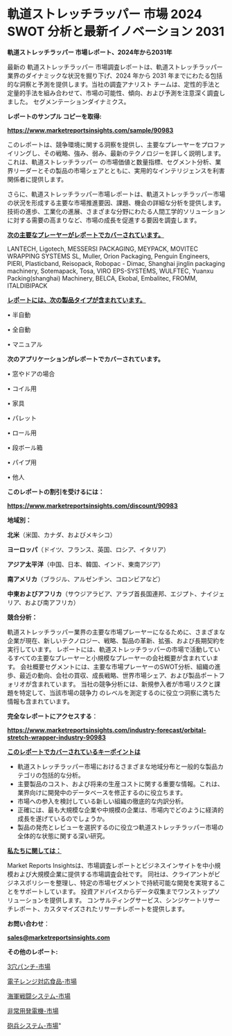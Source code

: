 # 軌道ストレッチラッパー 市場 2024 SWOT 分析と最新イノベーション 2031

<strong>軌道ストレッチラッパー 市場レポート、2024年から2031年</strong>

最新の 軌道ストレッチラッパー 市場調査レポートは、軌道ストレッチラッパー 業界のダイナミックな状況を掘り下げ、2024 年から 2031 年までにわたる包括的な洞察と予測を提供します。当社の調査アナリスト チームは、定性的手法と定量的手法を組み合わせて、市場の可能性、傾向、および予測を注意深く調査しました。 セグメンテーションダイナミクス。



<strong>レポートのサンプル コピーを取得:</strong> <a href=https://www.marketreportsinsights.com/sample/90983>

<strong><u>https://www.marketreportsinsights.com/sample/90983</u></strong></a>

このレポートは、競争環境に関する洞察を提供し、主要なプレーヤーをプロファイリングし、その戦略、強み、弱み、最新のテクノロジーを詳しく説明します。 これは、軌道ストレッチラッパー の市場価値と数量指標、セグメント分析、業界リーダーとその製品の市場シェアとともに、実用的なインテリジェンスを利害関係者に提供します。

さらに、軌道ストレッチラッパー市場レポートは、軌道ストレッチラッパー市場の状況を形成する主要な市場推進要因、課題、機会の詳細な分析を提供します。 技術の進歩、工業化の進展、さまざまな分野にわたる人間工学的ソリューションに対する需要の高まりなど、市場の成長を促進する要因を調査します。



<strong><u>次の主要なプレーヤーがレポートでカバーされています。</u></strong>

LANTECH, Ligotech, MESSERSI PACKAGING, MEYPACK, MOVITEC WRAPPING SYSTEMS SL, Muller, Orion Packaging, Penguin Engineers, PIERI, Plasticband, Reisopack, Robopac - Dimac, Shanghai jinglin packaging machinery, Sotemapack, Tosa, VIRO EPS-SYSTEMS, WULFTEC, Yuanxu Packing(shanghai) Machinery, BELCA, Ekobal, Embalitec, FROMM, ITALDIBIPACK



<strong><u><b>レポートには、次の製品タイプが含まれています。</b></u></strong>

• 半自動

• 全自動

• マニュアル



<strong><b>次のアプリケーションがレポートでカバーされています。</b></strong>

• 窓やドアの場合

• コイル用

• 家具

• パレット

• ロール用

• 段ボール箱

• パイプ用

• 他人



<strong><b>このレポートの割引を受けるには：</b></strong><a href=https://www.marketreportsinsights.com/discount/90983>

<strong><u>https://www.marketreportsinsights.com/discount/90983</u></strong></a>



<strong>地域別：</strong>



<strong>北米</strong>（米国、カナダ、およびメキシコ）



<strong>ヨーロッパ</strong>（ドイツ、フランス、英国、ロシア、イタリア）



<strong>アジア太平洋</strong>（中国、日本、韓国、インド、東南アジア）



<strong>南アメリカ</strong>（ブラジル、アルゼンチン、コロンビアなど）



<strong>中東およびアフリカ</strong>（サウジアラビア、アラブ首長国連邦、エジプト、ナイジェリア、および南アフリカ）



<strong>競合分析：</strong>

軌道ストレッチラッパー業界の主要な市場プレーヤーになるために、さまざまな企業が現在、新しいテクノロジー、戦略、製品の革新、拡張、および長期契約を実行しています。 レポートには、軌道ストレッチラッパーの市場で活動しているすべての主要なプレーヤーと小規模なプレーヤーの会社概要が含まれています。 会社概要セグメントには、主要な市場プレーヤーのSWOT分析、組織の進歩、最近の動向、会社の買収、成長戦略、世界市場シェア、および製品ポートフォリオが含まれています。 当社の競争分析には、新規参入者が市場リスクと課題を特定して、当該市場の競争力 のレベルを測定するのに役立つ洞察に満ちた情報も含まれています。



<strong>完全なレポートにアクセスする</strong>：

<a href=https://www.marketreportsinsights.com/industry-forecast/orbital-stretch-wrapper-industry-90983>

<strong><u>https://www.marketreportsinsights.com/industry-forecast/orbital-stretch-wrapper-industry-90983</u></strong></a>



<strong><u><b>このレポートでカバーされているキーポイントは</b></u></strong>
<ul>
  <li>軌道ストレッチラッパー市場におけるさまざまな地域分布と一般的な製品カテゴリの包括的な分析。</li>
  <li>主要製品のコスト、および将来の生産コストに関する重要な情報。これは、業界向けに開発中のデータベースを修正するのに役立ちます。</li>
  <li>市場への参入を検討している新しい組織の徹底的な内訳分析。</li>
  <li>正確には、最も大規模な企業や中規模の企業は、市場内でどのように経済的成長を遂げているのでしょうか。</li>
  <li>製品の発売とレビューを選択するのに役立つ軌道ストレッチラッパー市場の全体的な状態に関する深い研究。</li>
</ul>


<strong><u><b>私たちに関しては：</b></u></strong>

Market Reports Insightsは、市場調査レポートとビジネスインサイトを中小規模および大規模企業に提供する市場調査会社です。 同社は、クライアントがビジネスポリシーを整理し、特定の市場セグメントで持続可能な開発を実現することをサポートしています。 投資アドバイスからデータ収集までワンストップソリューションを提供します。 コンサルティングサービス、シンジケートリサーチレポート、カスタマイズされたリサーチレポートを提供します。



<strong><b>お問い合わせ</b></strong>：

<a href=mailto:sales@marketreportsinsights.com>

<strong><u>sales@marketreportsinsights.com</u></strong></a>



<strong>その他のレポート:</strong>

<a href=https://www.linkedin.com/pulse/3穴パンチ-市場-2023-新興市場-将来の動向と市場需要-2030-2qskf/>3穴パンチ-市場</a>

<a href=https://www.linkedin.com/pulse/電子レンジ対応食品-市場-2023-swot-分析と最新イノベーション-rsbhf/>電子レンジ対応食品-市場</a>

<a href=https://www.linkedin.com/pulse/海軍戦闘システム-市場-2023-総合分析と事業成長戦略-2030-analytics-achievers-24-analysis-in9sf/>海軍戦闘システム-市場</a>

<a href=https://www.linkedin.com/pulse/非常用発電機-市場-2030-年までの需要に焦点を当てた-2023-年調査レポート-brvjf/>非常用発電機-市場</a>

<a href=https://www.linkedin.com/pulse/砲兵システム-市場-2023-swot-分析と成長率-2030-data-dive-discoveries-24-analysis-ptbpf/>砲兵システム-市場</a>"
    
